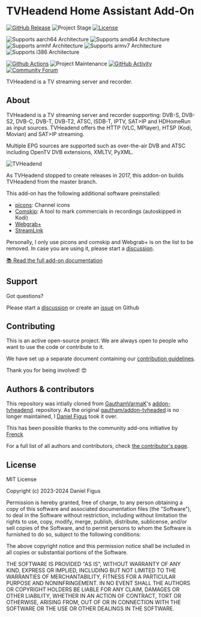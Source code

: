 # TVHeadend Home Assistant Add-On

[![GitHub Release][releases-shield]][releases]
![Project Stage][project-stage-shield]
[![License][license-shield]](LICENSE.md)

![Supports aarch64 Architecture][aarch64-shield]
![Supports amd64 Architecture][amd64-shield]
![Supports armhf Architecture][armhf-shield]
![Supports armv7 Architecture][armv7-shield]
![Supports i386 Architecture][i386-shield]

[![Github Actions][github-actions-shield]][github-actions]
![Project Maintenance][maintenance-shield]
[![GitHub Activity][commits-shield]][commits]
[![Community Forum][forum-shield]][forum]

TVHeadend is a TV streaming server and recorder.

## About

TVHeadend is a TV streaming server and recorder supporting:
DVB-S, DVB-S2, DVB-C, DVB-T, DVB-T2, ATSC, ISDB-T, IPTV, SAT>IP and HDHomeRun
as input sources.
TVHeadend offers the HTTP (VLC, MPlayer), HTSP (Kodi, Movian) and SAT>IP streaming.

Multiple EPG sources are supported such as
over-the-air DVB and ATSC including OpenTV DVB extensions, XMLTV, PyXML.

![TVHeadend](images/screenshot.png)

As TVHeadend stopped to create releases in 2017, this addon-on builds TVHeadend from
the master branch.

This add-on has the following additional software preinstalled:

- [picons][picons]: Channel icons
- [Comskip][comskip]: A tool to mark commercials in recordings (autoskipped in Kodi)
- [Webgrab+][webgrab]
- [StreamLink][streamlink]

Personally, I only use picons and comskip and Webgrab+ is on the list to be removed.
In case you are using it, please start a [discussion][discussions].

[:books: Read the full add-on documentation][docs]

## Support

Got questions?

Please start a [discussion][discussions] or create an [issue][issues] on Github

## Contributing

This is an active open-source project. We are always open to people who want to
use the code or contribute to it.

We have set up a separate document containing our
[contribution guidelines](CONTRIBUTING.md).

Thank you for being involved! :heart_eyes:

## Authors & contributors

This repository was intially cloned from [GauthamVarmaK][gautham]'s
[addon-tvheadend][original-repository]. repository. As the original
[gautham/addon-tvheaded][original-repository] is no longer maintained, I [Daniel Figus][dfigus] took
it over.

This has been possible thanks to the community add-ons initiative by [Frenck]

For a full list of all authors and contributors,
check [the contributor's page][contributors].

## License

MIT License

Copyright (c) 2023-2024 Daniel Figus

Permission is hereby granted, free of charge, to any person obtaining a copy
of this software and associated documentation files (the "Software"), to deal
in the Software without restriction, including without limitation the rights
to use, copy, modify, merge, publish, distribute, sublicense, and/or sell
copies of the Software, and to permit persons to whom the Software is
furnished to do so, subject to the following conditions:

The above copyright notice and this permission notice shall be included in all
copies or substantial portions of the Software.

THE SOFTWARE IS PROVIDED "AS IS", WITHOUT WARRANTY OF ANY KIND, EXPRESS OR
IMPLIED, INCLUDING BUT NOT LIMITED TO THE WARRANTIES OF MERCHANTABILITY,
FITNESS FOR A PARTICULAR PURPOSE AND NONINFRINGEMENT. IN NO EVENT SHALL THE
AUTHORS OR COPYRIGHT HOLDERS BE LIABLE FOR ANY CLAIM, DAMAGES OR OTHER
LIABILITY, WHETHER IN AN ACTION OF CONTRACT, TORT OR OTHERWISE, ARISING FROM,
OUT OF OR IN CONNECTION WITH THE SOFTWARE OR THE USE OR OTHER DEALINGS IN THE
SOFTWARE.

[contributors]: https://github.com/dfigus/addon-tvheadend/graphs/contributors
[docs]: https://github.com/dfigus/addon-tvheadend/blob/main/tvheadend/DOCS.md
[forum-shield]: https://img.shields.io/badge/community-forum-brightgreen.svg
[picons]: https://github.com/picons/picons
[comskip]: https://github.com/erikkaashoek/Comskip
[streamlink]: https://streamlink.github.io/
[webgrab]: http://www.webgrabplus.com/
[forum]: https://community.home-assistant.io/
[gautham]: https://github.com/GauthamVarmaK
[dfigus]: https://github.com/dfigus
[frenck]: https://github.com/frenck
[github-actions-shield]: https://github.com/dfigus/addon-tvheadend/workflows/CI/badge.svg
[github-actions]: https://github.com/dfigus/addon-tvheadend/actions
[issues]: https://github.com/dfigus/addon-tvheadend/issues
[discussions]: https://github.com/dfigus/addon-tvheadend/discussions
[license-shield]: https://img.shields.io/github/license/dfigus/addon-tvheadend.svg
[maintenance-shield]: https://img.shields.io/maintenance/yes/2024.svg
[project-stage-shield]: https://img.shields.io/badge/project%20stage-production%20ready-brightgreen.svg
[releases-shield]: https://img.shields.io/github/release/dfigus/addon-tvheadend.svg
[releases]: https://github.com/dfigus/addon-tvheadend/releases
[aarch64-shield]: https://img.shields.io/badge/aarch64-yes-green.svg
[amd64-shield]: https://img.shields.io/badge/amd64-yes-green.svg
[armhf-shield]: https://img.shields.io/badge/armhf-yes-green.svg
[armv7-shield]: https://img.shields.io/badge/armv7-yes-green.svg
[i386-shield]: https://img.shields.io/badge/i386-yes-green.svg
[original-repository]: https://github.com/GauthamVarmaK/addon-tvheadend
[commits-shield]: https://img.shields.io/github/commit-activity/y/dfigus/addon-tvheadend.svg
[commits]: https://github.com/dfigus/addon-tvheadend/commits/main
